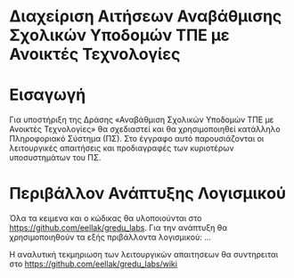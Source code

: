 # Διαχείριση Αιτήσεων Αναβάθμισης Σχολικών Υποδομών ΤΠΕ με Ανοικτές Τεχνολογίες

# Εισαγωγή

Για υποστήριξη της Δράσης «Αναβάθμιση Σχολικών Υποδομών ΤΠΕ με Ανοικτές Τεχνολογίες» θα σχεδιαστεί και θα χρησιμοποιηθεί κατάλληλο Πληροφοριακό Σύστημα (ΠΣ). Στο έγγραφο αυτό παρουσιάζονται οι λειτουργικές απαιτήσεις και προδιαγραφές των κυριοτέρων υποσυστημάτων του ΠΣ.

# Περιβάλλον Ανάπτυξης Λογισμικού
Όλα τα κειμενα και ο κώδικας θα υλοποιούνται στο https://github.com/eellak/gredu_labs. Για την ανάπτυξη θα χρησιμοποιηθούν τα εξής πριβάλλοντα λογισμικού: ...

Η αναλυτική τεκμηριωση των λειτουργικών απαιτησεων θα συντηρειται στο https://github.com/eellak/gredu_labs/wiki 


